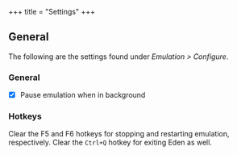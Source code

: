 +++
title = "Settings"
+++

## General

The following are the settings found under *Emulation > Configure*.

### General

- [x] Pause emulation when in background

### Hotkeys

Clear the F5 and F6 hotkeys for stopping and restarting emulation, respectively. Clear the `Ctrl+Q` hotkey for exiting Eden as well.
